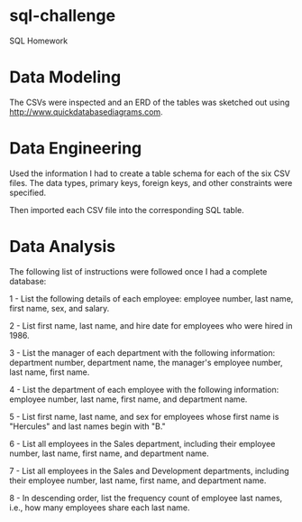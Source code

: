 # sql-challenge
SQL Homework

# Data Modeling
The CSVs were inspected and an ERD of the tables was sketched out using http://www.quickdatabasediagrams.com.


# Data Engineering


Used the information I had to create a table schema for each of the six CSV files. The data types, primary keys, foreign keys, and other constraints were specified.

Then imported each CSV file into the corresponding SQL table.


# Data Analysis
The following list of instructions were followed once I had a complete database: 

1 - List the following details of each employee: employee number, last name, first name, sex, and salary.


2 - List first name, last name, and hire date for employees who were hired in 1986.


3 - List the manager of each department with the following information: department number, department name, the manager's employee number, last name, first name.


4 - List the department of each employee with the following information: employee number, last name, first name, and department name.


5 - List first name, last name, and sex for employees whose first name is "Hercules" and last names begin with "B."


6 - List all employees in the Sales department, including their employee number, last name, first name, and department name.


7 - List all employees in the Sales and Development departments, including their employee number, last name, first name, and department name.


8 - In descending order, list the frequency count of employee last names, i.e., how many employees share each last name.
